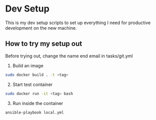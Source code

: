 # Dev Setup

This is my dev setup scripts to set up everything I need for productive development on the new machine.

## How to try my setup out

Before trying out, change the name end email in tasks/git.yml

1. Build an image

```bash
sudo docker build . -t <tag>
```

2. Start test container

```bash
sudo docker run -it <tag> bash
```

3. Run inside the container

```bash
ansible-playbook local.yml
```
